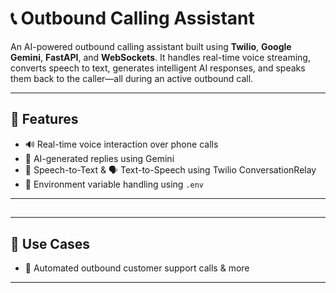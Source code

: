 # 📞 Outbound Calling Assistant

An AI-powered outbound calling assistant built using **Twilio**, **Google Gemini**, **FastAPI**, and **WebSockets**. It handles real-time voice streaming, converts speech to text, generates intelligent AI responses, and speaks them back to the caller—all during an active outbound call.

---

## 🚀 Features

- 🔊 Real-time voice interaction over phone calls
- 🧠 AI-generated replies using Gemini
- 📝 Speech-to-Text & 🗣️ Text-to-Speech using Twilio ConversationRelay 
- 🔐 Environment variable handling using `.env`

---

## 
---

## 🧪 Use Cases

- 🤖 Automated outbound customer support calls & more

---
